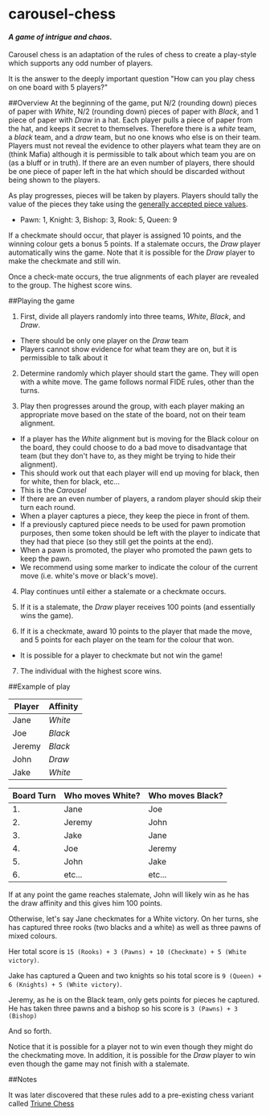 # carousel-chess

#### *A game of intrigue and chaos.*

Carousel chess is an adaptation of the rules of chess to create a play-style which supports any odd number of players.

It is the answer to the deeply important question "How can you play chess on one board with 5 players?"

##Overview
At the beginning of the game, put N/2 (rounding down) pieces of paper with *White*, N/2 (rounding down) pieces of paper with *Black*, and 1 piece of paper with *Draw* in a hat.
Each player pulls a piece of paper from the hat, and keeps it secret to themselves. Therefore there is a *white* team, a *black* team, and a *draw* team, but no one knows who else is on their team. Players must not reveal the evidence to other players what team they are on (think Mafia) although it is permissible to talk about which team you are on (as a bluff or in truth).
If there are an even number of players, there should be one piece of paper left in the hat which should be discarded without being shown to the players.

As play progresses, pieces will be taken by players. Players should tally the value of the pieces they take using the [generally accepted piece values](https://en.wikipedia.org/wiki/Chess_piece_relative_value). 
  * Pawn: 1, Knight: 3, Bishop: 3, Rook: 5, Queen: 9

If a checkmate should occur, that player is assigned 10 points, and the winning colour gets a bonus 5 points. If a stalemate occurs, the *Draw* player automatically wins the game. Note that it is possible for the *Draw* player to make the checkmate and still win.

Once a check-mate occurs, the true alignments of each player are revealed to the group. The highest score wins.

##Playing the game

1. First, divide all players randomly into three teams, *White*, *Black*, and *Draw*.
  * There should be only one player on the *Draw* team
  * Players cannot show evidence for what team they are on, but it is permissible to talk about it

2. Determine randomly which player should start the game. They will open with a white move. The game follows normal FIDE rules, other than the turns.

3. Play then progresses around the group, with each player making an appropriate move based on the state of the board, not on their team alignment.
  * If a player has the *White* alignment but is moving for the Black colour on the board, they could choose to do a bad move to disadvantage that team (but they don't have to, as they might be trying to hide their alignment).
  * This should work out that each player will end up moving for black, then for white, then for black, etc...
  * This is the *Carousel*
  * If there are an even number of players, a random player should skip their turn each round.
  * When a player captures a piece, they keep the piece in front of them.
  * If a previously captured piece needs to be used for pawn promotion purposes, then some token should be left with the player to indicate that they had that piece (so they still get the points at the end).
  * When a pawn is promoted, the player who promoted the pawn gets to keep the pawn.
  * We recommend using some marker to indicate the colour of the current move (i.e. white's move or black's move).
4. Play continues until either a stalemate or a checkmate occurs.

5. If it is a stalemate, the *Draw* player receives 100 points (and essentially wins the game).

6. If it is a checkmate, award 10 points to the player that made the move, and 5 points for each player on the team for the colour that won.
  * It is possible for a player to checkmate but not win the game!

7. The individual with the highest score wins.

##Example of play

 Player | Affinity 
 ---| --- 
Jane | *White*
Joe | *Black*
Jeremy | *Black*
John | *Draw*
Jake | *White*

Board Turn | Who moves White? | Who moves Black?
--- | --- | ---
1. | Jane | Joe
2. | Jeremy | John
3. | Jake | Jane
4. | Joe | Jeremy
5. | John | Jake
6. | etc... | etc...

If at any point the game reaches stalemate, John will likely win as he has the draw affinity and this gives him 100 points.

Otherwise, let's say Jane checkmates for a White victory. On her turns, she has captured three rooks (two blacks and a white) as well as three pawns of mixed colours.

Her total score is `15 (Rooks) + 3 (Pawns) + 10 (Checkmate) + 5 (White victory)`.

Jake has captured a Queen and two knights so his total score is `9 (Queen) + 6 (Knights) + 5 (White victory)`.

Jeremy, as he is on the Black team, only gets points for pieces he captured. He has taken three pawns and a bishop so his score is `3 (Pawns) + 3 (Bishop)`

And so forth.

Notice that it is possible for a player not to win even though they might do the checkmating move. In addition, it is possible for the *Draw* player to win even though the game may not finish with a stalemate.

##Notes

It was later discovered that these rules add to a pre-existing chess variant called [Triune Chess](http://www.chessvariants.com/multiplayer.dir/triune-chess.html)
